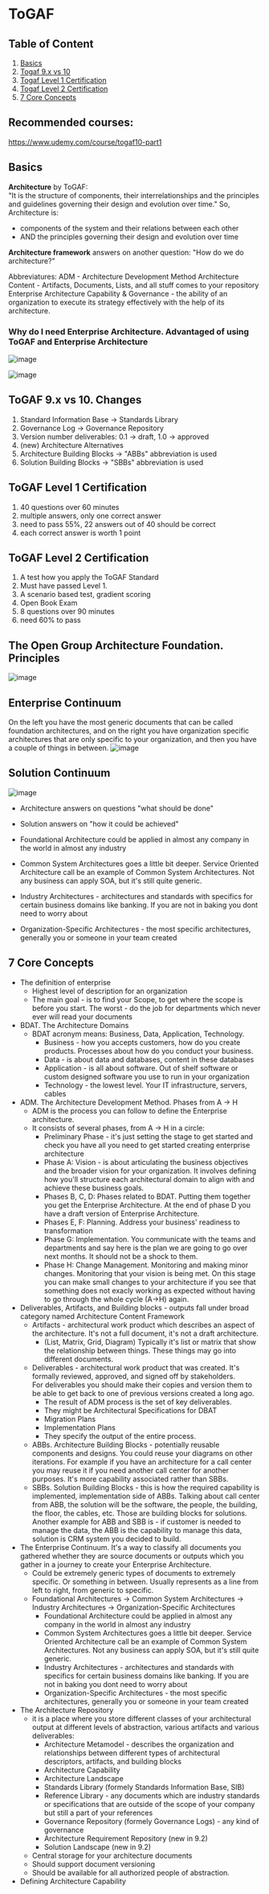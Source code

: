 # ToGAF
## Table of Content
1. [Basics](#basics)
2. [Togaf 9.x vs 10](#togaf-9x-vs-10-changes)
3. [Togaf Level 1 Certification](#togaf-level-1-certification)
4. [Togaf Level 2 Certification](#togaf-level-2-certification)
5. [7 Core Concepts](#7-core-concepts)

## Recommended courses:
https://www.udemy.com/course/togaf10-part1  


## Basics
**Architecture** by ToGAF:  
"It is the structure of components, their interrelationships and the principles and guidelines governing their design and evolution over time."
So, Architecture is:
* components of the system and their relations between each other
* AND the principles governing their design and evolution over time

**Architecture framework** answers on another question: "How do we do architecture?"  

Abbreviatures:
ADM - Architecture Development Method
Architecture Content - Artifacts, Documents, Lists, and all stuff comes to your repository
Enterprise Architecture Capability & Governance - the ability of an organization to execute its strategy effectively with the help of its architecture.


### Why do I need Enterprise Architecture. Advantaged of using ToGAF and Enterprise Architecture
![image](https://github.com/Glareone/AZ-304-305-SA-And-Architecture-Design-In-Depth/assets/4239376/94262c28-5c90-4ed5-a49f-51e8c138d2de)

![image](https://github.com/Glareone/AZ-304-305-SA-And-Architecture-Design-In-Depth/assets/4239376/bf589bcb-3b64-4481-8235-ded8f91f9cbf)


## ToGAF 9.x vs 10. Changes
1. Standard Information Base -> Standards Library
2. Governance Log -> Governance Repository
3. Version number deliverables: 0.1 -> draft, 1.0 -> approved
4. (new) Architecture Alternatives
5. Architecture Building Blocks -> "ABBs" abbreviation is used
6. Solution Building Blocks -> "SBBs" abbreviation is used

## ToGAF Level 1 Certification
1. 40 questions over 60 minutes
2. multiple answers, only one correct answer
3. need to pass 55%, 22 answers out of 40 should be correct
4. each correct answer is worth 1 point

## ToGAF Level 2 Certification
1. A test how you apply the ToGAF Standard
2. Must have passed Level 1. 
3. A scenario based test, gradient scoring
4. Open Book Exam
5. 8 questions over 90 minutes
6. need 60% to pass

## The Open Group Architecture Foundation. Principles
![image](https://github.com/Glareone/AZ-304-305-SA-And-Architecture-Design-In-Depth/assets/4239376/b802ae96-b7ff-4796-a765-53d7515cd33a)

## Enterprise Continuum
On the left you have the most generic documents that can be called foundation architectures, and on
the right you have organization specific architectures that are only specific to your organization,
and then you have a couple of things in between.
![image](https://github.com/Glareone/AZ-304-305-SA-And-Architecture-Design-In-Depth/assets/4239376/f7333c11-ae74-4b21-be0c-958952ad0fa8)

## Solution Continuum
![image](https://github.com/Glareone/AZ-304-305-SA-And-Architecture-Design-In-Depth/assets/4239376/95ca9cee-17d5-4f66-a259-acec55d0e518)
* Architecture answers on questions "what should be done"  
* Solution answers on "how it could be achieved"  

* Foundational Architecture could be applied in almost any company in the world in almost any industry
* Common System Architectures goes a little bit deeper. Service Oriented Architecture call be an example of Common System Architectures. Not any business can apply SOA, but it's still quite generic.
* Industry Architectures - architectures and standards with specifics for certain business domains like banking. If you are not in baking you dont need to worry about
* Organization-Specific Architectures - the most specific architectures, generally you or someone in your team created

## 7 Core Concepts
* The definition of enterprise
    - Highest level of description for an organization
    - The main goal - is to find your Scope, to get where the scope is before you start. The worst - do the job for departments which never ever will read your documents
* BDAT. The Architecture Domains
    - BDAT acronym means: Business, Data, Application, Technology.
        * Business - how you accepts customers, how do you create products. Processes about how do you conduct your business.
        * Data - is about data and databases, content in these databases
        * Application - is all about software. Out of shelf software or custom designed software you use to run in your organization
        * Technology - the lowest level. Your IT infrastructure, servers, cables
* ADM. The Architecture Development Method. Phases from A -> H
    - ADM is the process you can follow to define the Enterprise architecture.
    - It consists of several phases, from A -> H in a circle:
        * Preliminary Phase - it's just setting the stage to get started and check you have all you need to get started creating enterprise architecture
        * Phase A: Vision - is about articulating the business objectives and the broader vision for your organization. It involves defining how you'll structure each architectural domain to align with and achieve these business goals.
        * Phases B, C, D: Phases related to BDAT. Putting them together you get the Enterprise Architecture. At the end of phase D you have a draft version of Enterprise Architecture.
        * Phases E, F: Planning. Address your business' readiness to transformation
        * Phase G: Implementation. You communicate with the teams and departments and say here is the plan we are going to go over next months. It should not be a shock to them.
        * Phase H: Change Management. Monitoring and making minor changes. Monitoring that your vision is being met. On this stage you can make small changes to your architecture if you see that something does not exacly working as expected without having to go through the whole cycle (A->H) again.
* Deliverables, Artifacts, and Building blocks - outputs fall under broad category named Architecture Content Framework
    - Artifacts - architectural work product which describes an aspect of the architecture. It's not a full document, it's not a draft architecture.
        * (List, Matrix, Grid, Diagram) Typically it's list or matrix that show the relationship between things. These things may go into different documents.
    - Deliverables - architectural work product that was created. It's formally reviewed, approved, and signed off by stakeholders.  
      For deliverables you should make their copies and version them to be able to get back to one of previous versions created a long ago.
        * The result of ADM process is the set of key deliverables.
        * They might be Architectural Specifications for DBAT
        * Migration Plans
        * Implementation Plans
        * They specify the output of the entire process.
    - ABBs. Architecture Building Blocks - potentially reusable components and designs. You could reuse your diagrams on other iterations. For example if you have an architecture for a call center you may reuse it if you need another call center for another purposes. It's more capability associated rather than SBBs.
    - SBBs. Solution Building Blocks - this is how the required capability is implemented, implementation side of ABBs. Talking about call center from ABB, the solution will be the software, the people, the building, the floor, the cables, etc. Those are building blocks for solutions.
      Another example for ABB and SBB is - if customer is needed to manage the data, the ABB is the capability to manage this data, solution is CRM system you decided to build.
* The Enterprise Continuum. It's a way to classify all documents you gathered whether they are source documents or outputs which you gather in a journey to create your Enterprise Architecture.
    - Could be extremely generic types of documents to extremely specific. Or something in between. Usually represents as a line from left to right, from generic to specific.
    - Foundational Architectures -> Common System Architectures -> Industry Architectures -> Organization-Specific Architectures
        * Foundational Architecture could be applied in almost any company in the world in almost any industry
        * Common System Architectures goes a little bit deeper. Service Oriented Architecture call be an example of Common System Architectures. Not any business can apply SOA, but it's still quite generic.
        * Industry Architectures - architectures and standards with specifics for certain business domains like banking. If you are not in baking you dont need to worry about
        * Organization-Specific Architectures - the most specific architectures, generally you or someone in your team created
* The Architecture Repository
    - it is a place where you store different classes of your architectural output at different levels of abstraction, various artifacts and various deliverables:
        * Architecture Metamodel - describes the organization and relationships between different types of architectural descriptors, artifacts, and building blocks
        * Architecture Capability
        * Architecture Landscape
        * Standards Library (formely Standards Information Base, SIB)
        * Reference Library - any documents which are industry standards or specifications that are outside of the scope of your company but still a part of your references
        * Governance Repository (formely Governance Logs) - any kind of governance
        * Architecture Requirement Repository (new in 9.2)
        * Solution Landscape (new in 9.2)
    - Central storage for your architecture documents
    - Should support document versioning
    - Should be available for all authorized people
of abstraction.
* Defining Architecture Capability 
